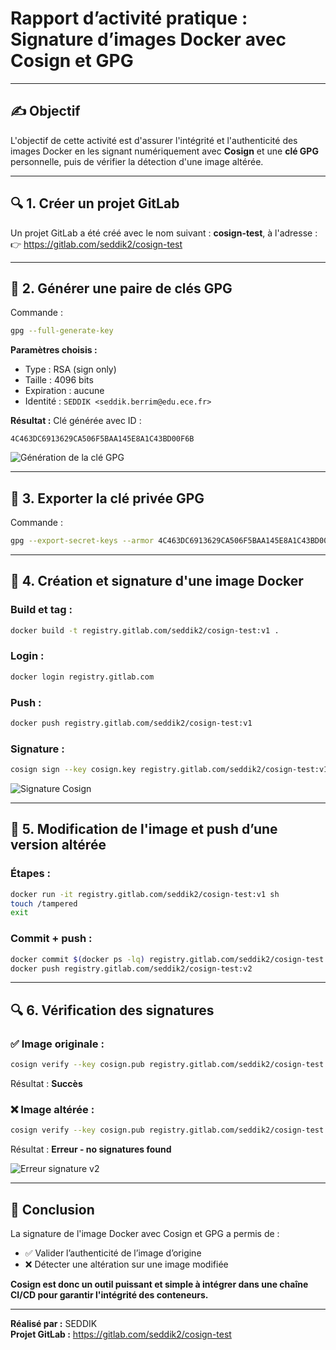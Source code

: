 
# Rapport d’activité pratique : Signature d’images Docker avec Cosign et GPG

---

## ✍️ Objectif  
L'objectif de cette activité est d'assurer l'intégrité et l'authenticité des images Docker en les signant numériquement avec **Cosign** et une **clé GPG** personnelle, puis de vérifier la détection d'une image altérée.

---

## 🔍 1. Créer un projet GitLab  
Un projet GitLab a été créé avec le nom suivant : **cosign-test**, à l'adresse :  
👉 https://gitlab.com/seddik2/cosign-test

---

## 🔐 2. Générer une paire de clés GPG  
Commande :
```bash
gpg --full-generate-key
```

**Paramètres choisis :**
- Type : RSA (sign only)
- Taille : 4096 bits
- Expiration : aucune
- Identité : `SEDDIK <seddik.berrim@edu.ece.fr>`

**Résultat :**
Clé générée avec ID :
```
4C463DC6913629CA506F5BAA145E8A1C43BD00F6B
```

![Génération de la clé GPG](./file-GbGZNKZbxRm4QHd4uLgLfL)

---

## 🔑 3. Exporter la clé privée GPG  
Commande :
```bash
gpg --export-secret-keys --armor 4C463DC6913629CA506F5BAA145E8A1C43BD00F6B > private-gpg.key
```

---

## 🚀 4. Création et signature d'une image Docker

### Build et tag :
```bash
docker build -t registry.gitlab.com/seddik2/cosign-test:v1 .
```

### Login :
```bash
docker login registry.gitlab.com
```

### Push :
```bash
docker push registry.gitlab.com/seddik2/cosign-test:v1
```

### Signature :
```bash
cosign sign --key cosign.key registry.gitlab.com/seddik2/cosign-test:v1
```

![Signature Cosign](./file-TefiXEogiiUJ6DwmNhtQoE)

---

## 📝 5. Modification de l'image et push d’une version altérée

### Étapes :
```bash
docker run -it registry.gitlab.com/seddik2/cosign-test:v1 sh
touch /tampered
exit
```

### Commit + push :
```bash
docker commit $(docker ps -lq) registry.gitlab.com/seddik2/cosign-test:v2
docker push registry.gitlab.com/seddik2/cosign-test:v2
```

---

## 🔍 6. Vérification des signatures

### ✅ Image originale :
```bash
cosign verify --key cosign.pub registry.gitlab.com/seddik2/cosign-test:v1
```
Résultat : **Succès**

### ❌ Image altérée :
```bash
cosign verify --key cosign.pub registry.gitlab.com/seddik2/cosign-test:v2
```
Résultat : **Erreur - no signatures found**

![Erreur signature v2](./file-A9RUHs2Gu3qNVz1p55yZN6)

---

## 🧠 Conclusion

La signature de l'image Docker avec Cosign et GPG a permis de :
- ✅ Valider l’authenticité de l’image d’origine
- ❌ Détecter une altération sur une image modifiée

**Cosign est donc un outil puissant et simple à intégrer dans une chaîne CI/CD pour garantir l'intégrité des conteneurs.**

---

**Réalisé par :** SEDDIK  
**Projet GitLab :** https://gitlab.com/seddik2/cosign-test
